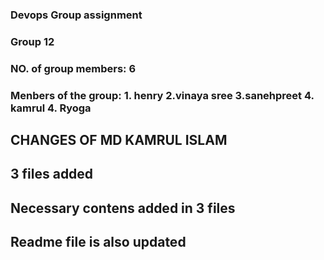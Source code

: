 ### Devops Group assignment
### Group 12


### NO. of group members: 6
### Menbers of the group: 1. henry  2.vinaya sree 3.sanehpreet 4. kamrul  4. Ryoga


## CHANGES OF MD KAMRUL ISLAM ##
## 3 files added
## Necessary contens added in 3 files
## Readme file is also updated
